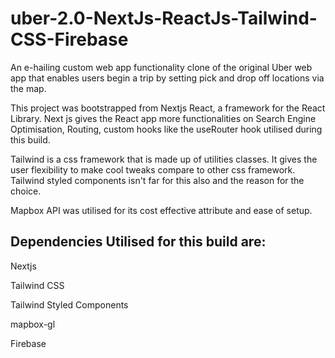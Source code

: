 # uber-2.0-NextJs-ReactJs-Tailwind-CSS-Firebase

An e-hailing custom web app functionality clone of the original Uber web app that enables users begin a trip by setting pick and drop off locations via the map.

This project was bootstrapped from Nextjs React, a framework for the React Library. Next js gives the React app more functionalities on Search Engine Optimisation, Routing, custom hooks like the useRouter hook utilised during this build.

Tailwind is a css framework that is made up of utilities classes. It gives the user flexibility to make cool tweaks compare to other css framework. Tailwind styled components isn't far for this also and the reason for the choice.

Mapbox API was utilised for its cost effective attribute and ease of setup.

## Dependencies Utilised for this build are:

Nextjs

Tailwind CSS

Tailwind Styled Components

mapbox-gl

Firebase
